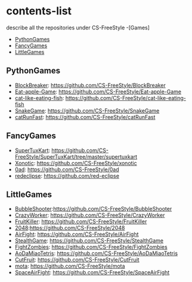 # contents-list
describe all the repositories under CS-FreeStyle
-[Games]
  - [PythonGames](#PythonGames)
  - [FancyGames](#FancyGames)
  - [LittleGames](#LittleGames)

## PythonGames
* [BlockBreaker](): https://github.com/CS-FreeStyle/BlockBreaker
* [Eat-apple-Game](): https://github.com/CS-FreeStyle/Eat-apple-Game
* [cat-like-eating-fish](): https://github.com/CS-FreeStyle/cat-like-eating-fish
* [SnakeGame](): https://github.com/CS-FreeStyle/SnakeGame
* [catRunFast](): https://github.com/CS-FreeStyle/catRunFast

## FancyGames
* [SuperTuxKart](程序员专属/键盘.md): https://github.com/CS-FreeStyle/SuperTuxKart/tree/master/supertuxkart
* [Xonotic](程序员专属/键盘.md): https://github.com/CS-FreeStyle/xonotic
* [0ad](): https://github.com/CS-FreeStyle/0ad
* [redeclipse](): https://github.com/red-eclipse

## LittleGames
* [BubbleShooter]():https://github.com/CS-FreeStyle/BubbleShooter
* [CrazyWorker](): https://github.com/CS-FreeStyle/CrazyWorker
* [FruitKiller](): https://github.com/CS-FreeStyle/FruitKiller
* [2048]():https://github.com/CS-FreeStyle/2048
* [AirFight](): https://github.com/CS-FreeStyle/AirFight
* [StealthGame](): https://github.com/CS-FreeStyle/StealthGame
* [FightZombies](): https://github.com/CS-FreeStyle/FightZombies
* [AoDaMiaoTetris](): https://github.com/CS-FreeStyle/AoDaMiaoTetris
* [CutFruit](): https://github.com/CS-FreeStyle/CutFruit
* [mota](): https://github.com/CS-FreeStyle/mota
* [SpaceAirFight](): https://github.com/CS-FreeStyle/SpaceAirFight

